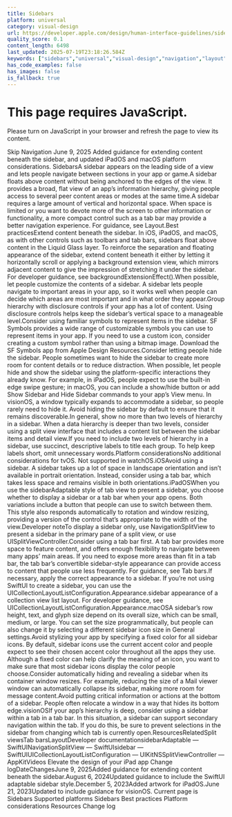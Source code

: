 ```yaml
---
title: Sidebars
platform: universal
category: visual-design
url: https://developer.apple.com/design/human-interface-guidelines/sidebars
quality_score: 0.1
content_length: 6498
last_updated: 2025-07-19T23:18:26.584Z
keywords: ["sidebars","universal","visual-design","navigation","layout","controls","design","interface","color","icons"]
has_code_examples: false
has_images: false
is_fallback: true
---
```


# This page requires JavaScript.

Please turn on JavaScript in your browser and refresh the page to view its content.

Skip Navigation June 9, 2025 Added guidance for extending content beneath the sidebar, and updated iPadOS and macOS platform considerations. SidebarsA sidebar appears on the leading side of a view and lets people navigate between sections in your app or game.A sidebar floats above content without being anchored to the edges of the view. It provides a broad, flat view of an app’s information hierarchy, giving people access to several peer content areas or modes at the same time.A sidebar requires a large amount of vertical and horizontal space. When space is limited or you want to devote more of the screen to other information or functionality, a more compact control such as a tab bar may provide a better navigation experience. For guidance, see Layout.Best practicesExtend content beneath the sidebar. In iOS, iPadOS, and macOS, as with other controls such as toolbars and tab bars, sidebars float above content in the Liquid Glass layer. To reinforce the separation and floating appearance of the sidebar, extend content beneath it either by letting it horizontally scroll or applying a background extension view, which mirrors adjacent content to give the impression of stretching it under the sidebar. For developer guidance, see backgroundExtensionEffect().When possible, let people customize the contents of a sidebar. A sidebar lets people navigate to important areas in your app, so it works well when people can decide which areas are most important and in what order they appear.Group hierarchy with disclosure controls if your app has a lot of content. Using disclosure controls helps keep the sidebar’s vertical space to a manageable level.Consider using familiar symbols to represent items in the sidebar. SF Symbols provides a wide range of customizable symbols you can use to represent items in your app. If you need to use a custom icon, consider creating a custom symbol rather than using a bitmap image. Download the SF Symbols app from Apple Design Resources.Consider letting people hide the sidebar. People sometimes want to hide the sidebar to create more room for content details or to reduce distraction. When possible, let people hide and show the sidebar using the platform-specific interactions they already know. For example, in iPadOS, people expect to use the built-in edge swipe gesture; in macOS, you can include a show/hide button or add Show Sidebar and Hide Sidebar commands to your app’s View menu. In visionOS, a window typically expands to accommodate a sidebar, so people rarely need to hide it. Avoid hiding the sidebar by default to ensure that it remains discoverable.In general, show no more than two levels of hierarchy in a sidebar. When a data hierarchy is deeper than two levels, consider using a split view interface that includes a content list between the sidebar items and detail view.If you need to include two levels of hierarchy in a sidebar, use succinct, descriptive labels to title each group. To help keep labels short, omit unnecessary words.Platform considerationsNo additional considerations for tvOS. Not supported in watchOS.iOSAvoid using a sidebar. A sidebar takes up a lot of space in landscape orientation and isn’t available in portrait orientation. Instead, consider using a tab bar, which takes less space and remains visible in both orientations.iPadOSWhen you use the sidebarAdaptable style of tab view to present a sidebar, you choose whether to display a sidebar or a tab bar when your app opens. Both variations include a button that people can use to switch between them. This style also responds automatically to rotation and window resizing, providing a version of the control that’s appropriate to the width of the view.Developer noteTo display a sidebar only, use NavigationSplitView to present a sidebar in the primary pane of a split view, or use UISplitViewController.Consider using a tab bar first. A tab bar provides more space to feature content, and offers enough flexibility to navigate between many apps’ main areas. If you need to expose more areas than fit in a tab bar, the tab bar’s convertible sidebar-style appearance can provide access to content that people use less frequently. For guidance, see Tab bars.If necessary, apply the correct appearance to a sidebar. If you’re not using SwiftUI to create a sidebar, you can use the UICollectionLayoutListConfiguration.Appearance.sidebar appearance of a collection view list layout. For developer guidance, see UICollectionLayoutListConfiguration.Appearance.macOSA sidebar’s row height, text, and glyph size depend on its overall size, which can be small, medium, or large. You can set the size programmatically, but people can also change it by selecting a different sidebar icon size in General settings.Avoid stylizing your app by specifying a fixed color for all sidebar icons. By default, sidebar icons use the current accent color and people expect to see their chosen accent color throughout all the apps they use. Although a fixed color can help clarify the meaning of an icon, you want to make sure that most sidebar icons display the color people choose.Consider automatically hiding and revealing a sidebar when its container window resizes. For example, reducing the size of a Mail viewer window can automatically collapse its sidebar, making more room for message content.Avoid putting critical information or actions at the bottom of a sidebar. People often relocate a window in a way that hides its bottom edge.visionOSIf your app’s hierarchy is deep, consider using a sidebar within a tab in a tab bar. In this situation, a sidebar can support secondary navigation within the tab. If you do this, be sure to prevent selections in the sidebar from changing which tab is currently open.ResourcesRelatedSplit viewsTab barsLayoutDeveloper documentationsidebarAdaptable — SwiftUINavigationSplitView — SwiftUIsidebar — SwiftUIUICollectionLayoutListConfiguration — UIKitNSSplitViewController — AppKitVideos Elevate the design of your iPad app Change logDateChangesJune 9, 2025Added guidance for extending content beneath the sidebar.August 6, 2024Updated guidance to include the SwiftUI adaptable sidebar style.December 5, 2023Added artwork for iPadOS.June 21, 2023Updated to include guidance for visionOS. Current page is Sidebars Supported platforms Sidebars Best practices Platform considerations Resources Change log